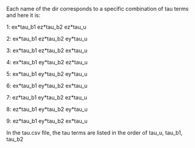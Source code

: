 Each name of the dir corresponds to a specific combination of tau terms and here it is:

1: ex\*tau_b1 ez\*tau_b2 ez\*tau_u

2: ex\*tau_b1 ez\*tau_b2 ey\*tau_u

3: ex\*tau_b1 ez\*tau_b2 ex\*tau_u

4: ex\*tau_b1 ey\*tau_b2 ez\*tau_u

5: ex\*tau_b1 ey\*tau_b2 ey\*tau_u

6: ex\*tau_b1 ey\*tau_b2 ex\*tau_u

7: ez\*tau_b1 ey\*tau_b2 ez\*tau_u

8: ez\*tau_b1 ey\*tau_b2 ey\*tau_u

9: ez\*tau_b1 ey\*tau_b2 ex\*tau_u


In the tau.csv file, the tau terms are listed in the order of tau_u, tau_b1, tau_b2
